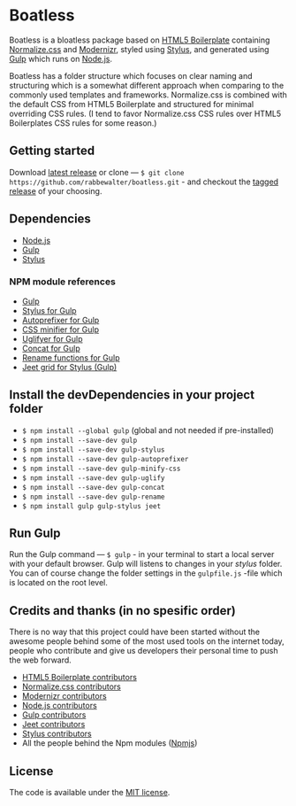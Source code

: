 # Boatless

Boatless is a bloatless package based on [HTML5 Boilerplate](https://html5boilerplate.com) containing [Normalize.css](https://necolas.github.com/normalize.css/) and [Modernizr](http://modernizr.com/), styled using [Stylus](http://stylus-lang.com/), and generated using [Gulp](http://gulpjs.com/) which runs on [Node.js](https://nodejs.org/).

Boatless has a folder structure which focuses on clear naming and structuring which is a somewhat different approach when comparing to the  commonly used templates and frameworks. Normalize.css is combined with the default CSS from HTML5 Boilerplate and structured for minimal overriding CSS rules. (I tend to favor Normalize.css CSS rules over HTML5 Boilerplates CSS rules for some reason.)


## Getting started

Download [latest release](https://github.com/rabbewalter/boatless/archive/master.zip) or clone — `$ git clone https://github.com/rabbewalter/boatless.git` - and checkout the [tagged release](https://github.com/rabbewalter/boatless/releases) of your choosing.


## Dependencies

* [Node.js](https://nodejs.org/)
* [Gulp](http://gulpjs.com/)
* [Stylus](http://stylus-lang.com/)


### NPM module references

* [Gulp](https://www.npmjs.com/package/gulp)
* [Stylus for Gulp](https://www.npmjs.com/package/gulp-stylus)
* [Autoprefixer for Gulp](https://www.npmjs.com/package/gulp-autoprefixer)
* [CSS minifier for Gulp](https://www.npmjs.com/package/gulp-minify-css)
* [Uglifyer for Gulp](https://www.npmjs.com/package/gulp-uglify)
* [Concat for Gulp](https://www.npmjs.com/package/gulp-concat)
* [Rename functions for Gulp](https://www.npmjs.com/package/gulp-rename)
* [Jeet grid for Stylus (Gulp)](https://www.npmjs.com/package/jeet)


## Install the devDependencies in your project folder

* `$ npm install --global gulp` (global and not needed if pre-installed)
* `$ npm install --save-dev gulp`
* `$ npm install --save-dev gulp-stylus`
* `$ npm install --save-dev gulp-autoprefixer`
* `$ npm install --save-dev gulp-minify-css`
* `$ npm install --save-dev gulp-uglify`
* `$ npm install --save-dev gulp-concat`
* `$ npm install --save-dev gulp-rename`
* `$ npm install gulp gulp-stylus jeet`


## Run Gulp

Run the Gulp command — `$ gulp` - in your terminal to start a local server with your default browser. Gulp will listens to changes in your *stylus* folder. You can of course change the folder settings in the `gulpfile.js` -file which is located on the root level.


## Credits and thanks (in no spesific order)

There is no way that this project could have been started without the awesome people behind some of the most used tools on the internet today, people who contribute and give us developers their personal time to push the web forward.
* [HTML5 Boilerplate contributors](https://github.com/h5bp/html5-boilerplate/graphs/contributors)
* [Normalize.css contributors](https://github.com/necolas/normalize.css/graphs/contributors)
* [Modernizr contributors](https://nodejs.org/about/organization/)
* [Node.js contributors](https://nodejs.org/about/organization/)
* [Gulp contributors](https://github.com/gulpjs/gulp/graphs/contributors)
* [Jeet contributors](https://github.com/mojotech/jeet/graphs/contributors)
* [Stylus contributors](https://github.com/stylus/stylus/graphs/contributors)
* All the people behind the Npm modules ([Npmjs](https://www.npmjs.com/))


## License

The code is available under the [MIT license](LICENSE).

